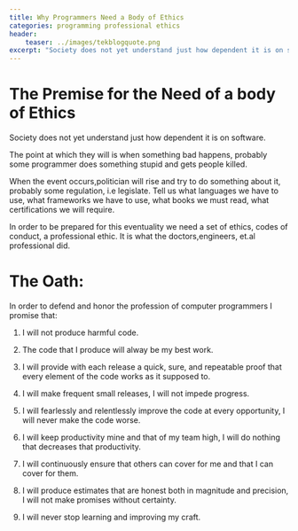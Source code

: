 ```yaml
---
title: Why Programmers Need a Body of Ethics
categories: programming professional ethics
header:
    teaser: ../images/tekblogquote.png
excerpt: "Society does not yet understand just how dependent it is on software. The point at which they will is when something bad happens, probably some programmer does something stupid and gets people killed."
---
```


# The Premise for the Need of a body of Ethics
Society does not yet understand just how dependent it is on software.

The point at which they will is when something bad happens, probably some programmer does something stupid and gets people killed.

When the event occurs,politician will rise and try to do something about it, probably some regulation, i.e legislate. Tell us what languages we have to use, what frameworks we have to use, what books we must read, what certifications we will require.

In order to be prepared for this eventuality we need a set of ethics, codes of conduct, a professional ethic.
It is what the doctors,engineers, et.al professional did.


# The Oath:
In order to defend and honor the profession of computer programmers I promise that:

1. I will not produce harmful code.

2. The code that I produce will alway be my best work.

3. I will provide with each release a quick, sure, and repeatable proof that every element of the code works as it supposed to.

4. I will make frequent small releases, I will not impede progress.

5. I will fearlessly and relentlessly improve the code at every opportunity, I will never make the code worse.

6. I will keep productivity mine and that of my team high, I will do nothing that decreases that productivity.

7. I will continuously ensure that others can cover for me and that I can cover for them.

8. I will produce estimates that are honest both in magnitude and precision, I will not make promises without certainty.

9. I will never stop learning and improving my craft.

